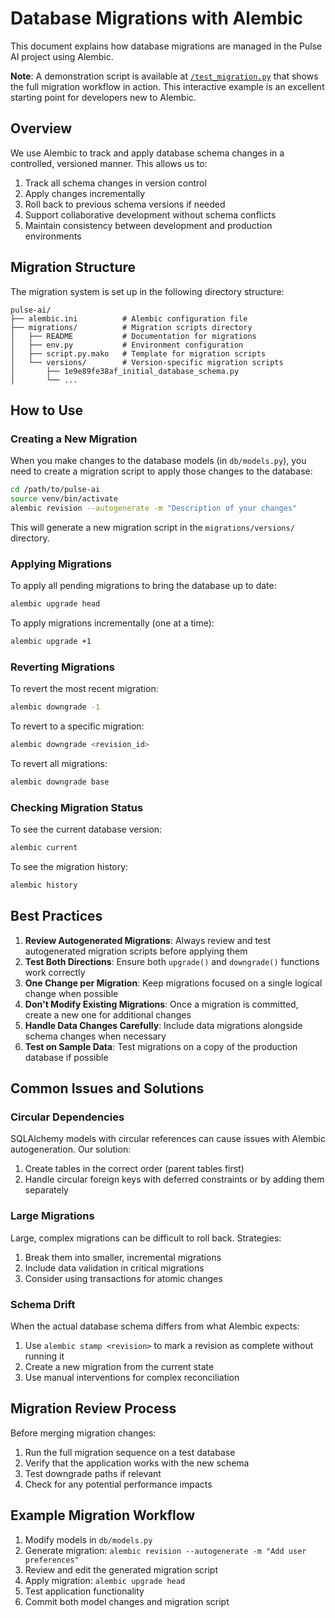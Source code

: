 # Database Migrations with Alembic

This document explains how database migrations are managed in the Pulse AI project using Alembic.

**Note**: A demonstration script is available at [`/test_migration.py`](/test_migration.py) that shows the full migration workflow in action. This interactive example is an excellent starting point for developers new to Alembic.

## Overview

We use Alembic to track and apply database schema changes in a controlled, versioned manner. This allows us to:

1. Track all schema changes in version control
2. Apply changes incrementally
3. Roll back to previous schema versions if needed
4. Support collaborative development without schema conflicts
5. Maintain consistency between development and production environments

## Migration Structure

The migration system is set up in the following directory structure:

```
pulse-ai/
├── alembic.ini          # Alembic configuration file
├── migrations/          # Migration scripts directory
│   ├── README           # Documentation for migrations
│   ├── env.py           # Environment configuration
│   ├── script.py.mako   # Template for migration scripts
│   └── versions/        # Version-specific migration scripts
│       ├── 1e9e89fe38af_initial_database_schema.py
│       └── ...
```

## How to Use

### Creating a New Migration

When you make changes to the database models (in `db/models.py`), you need to create a migration script to apply those changes to the database:

```bash
cd /path/to/pulse-ai
source venv/bin/activate
alembic revision --autogenerate -m "Description of your changes"
```

This will generate a new migration script in the `migrations/versions/` directory.

### Applying Migrations

To apply all pending migrations to bring the database up to date:

```bash
alembic upgrade head
```

To apply migrations incrementally (one at a time):

```bash
alembic upgrade +1
```

### Reverting Migrations

To revert the most recent migration:

```bash
alembic downgrade -1
```

To revert to a specific migration:

```bash
alembic downgrade <revision_id>
```

To revert all migrations:

```bash
alembic downgrade base
```

### Checking Migration Status

To see the current database version:

```bash
alembic current
```

To see the migration history:

```bash
alembic history
```

## Best Practices

1. **Review Autogenerated Migrations**: Always review and test autogenerated migration scripts before applying them
2. **Test Both Directions**: Ensure both `upgrade()` and `downgrade()` functions work correctly
3. **One Change per Migration**: Keep migrations focused on a single logical change when possible
4. **Don't Modify Existing Migrations**: Once a migration is committed, create a new one for additional changes
5. **Handle Data Changes Carefully**: Include data migrations alongside schema changes when necessary
6. **Test on Sample Data**: Test migrations on a copy of the production database if possible

## Common Issues and Solutions

### Circular Dependencies

SQLAlchemy models with circular references can cause issues with Alembic autogeneration. Our solution:

1. Create tables in the correct order (parent tables first)
2. Handle circular foreign keys with deferred constraints or by adding them separately

### Large Migrations

Large, complex migrations can be difficult to roll back. Strategies:

1. Break them into smaller, incremental migrations
2. Include data validation in critical migrations
3. Consider using transactions for atomic changes

### Schema Drift

When the actual database schema differs from what Alembic expects:

1. Use `alembic stamp <revision>` to mark a revision as complete without running it
2. Create a new migration from the current state
3. Use manual interventions for complex reconciliation

## Migration Review Process

Before merging migration changes:

1. Run the full migration sequence on a test database
2. Verify that the application works with the new schema
3. Test downgrade paths if relevant
4. Check for any potential performance impacts

## Example Migration Workflow

1. Modify models in `db/models.py`
2. Generate migration: `alembic revision --autogenerate -m "Add user preferences"`
3. Review and edit the generated migration script
4. Apply migration: `alembic upgrade head`
5. Test application functionality
6. Commit both model changes and migration script